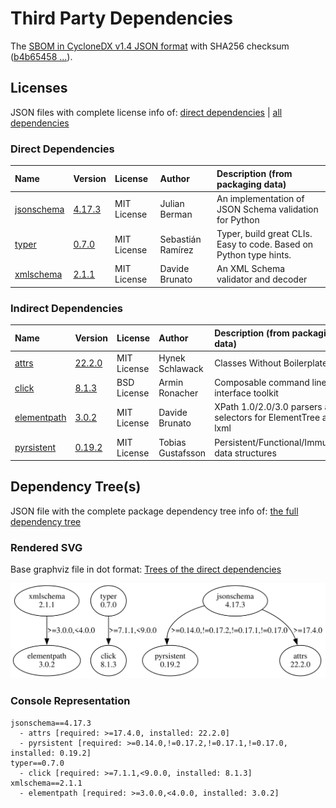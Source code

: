 # Third Party Dependencies

<!--[[[fill sbom_sha256()]]]-->
The [SBOM in CycloneDX v1.4 JSON format](https://github.com/sthagen/pilli/blob/default/sbom.json) with SHA256 checksum ([b4b65458 ...](https://raw.githubusercontent.com/sthagen/pilli/default/sbom.json.sha256 "sha256:b4b65458191c294b354e61e27f0c94f582499209114ccf22272ca2d7124385a4")).
<!--[[[end]]] (checksum: d90e73ab58ba24404473be8b3570eb81)-->
## Licenses

JSON files with complete license info of: [direct dependencies](direct-dependency-licenses.json) | [all dependencies](all-dependency-licenses.json)

### Direct Dependencies

<!--[[[fill direct_dependencies_table()]]]-->
| Name                                                                               | Version                                               | License     | Author            | Description (from packaging data)                                  |
|:-----------------------------------------------------------------------------------|:------------------------------------------------------|:------------|:------------------|:-------------------------------------------------------------------|
| [jsonschema](https://github.com/python-jsonschema/jsonschema/blob/main/README.rst) | [4.17.3](https://pypi.org/project/jsonschema/4.17.3/) | MIT License | Julian Berman     | An implementation of JSON Schema validation for Python             |
| [typer](https://github.com/tiangolo/typer)                                         | [0.7.0](https://pypi.org/project/typer/0.7.0/)        | MIT License | Sebastián Ramírez | Typer, build great CLIs. Easy to code. Based on Python type hints. |
| [xmlschema](https://github.com/sissaschool/xmlschema)                              | [2.1.1](https://pypi.org/project/xmlschema/2.1.1/)    | MIT License | Davide Brunato    | An XML Schema validator and decoder                                |
<!--[[[end]]] (checksum: 945ef469e3f4e9ee7631645a3f5d32a1)-->

### Indirect Dependencies

<!--[[[fill indirect_dependencies_table()]]]-->
| Name                                                      | Version                                               | License     | Author            | Description (from packaging data)                                |
|:----------------------------------------------------------|:------------------------------------------------------|:------------|:------------------|:-----------------------------------------------------------------|
| [attrs](https://www.attrs.org/)                           | [22.2.0](https://pypi.org/project/attrs/22.2.0/)      | MIT License | Hynek Schlawack   | Classes Without Boilerplate                                      |
| [click](https://palletsprojects.com/p/click/)             | [8.1.3](https://pypi.org/project/click/8.1.3/)        | BSD License | Armin Ronacher    | Composable command line interface toolkit                        |
| [elementpath](https://github.com/sissaschool/elementpath) | [3.0.2](https://pypi.org/project/elementpath/3.0.2/)  | MIT License | Davide Brunato    | XPath 1.0/2.0/3.0 parsers and selectors for ElementTree and lxml |
| [pyrsistent](https://github.com/tobgu/pyrsistent/)        | [0.19.2](https://pypi.org/project/pyrsistent/0.19.2/) | MIT License | Tobias Gustafsson | Persistent/Functional/Immutable data structures                  |
<!--[[[end]]] (checksum: 77cd0eb0f29b7c2f11c5448300df736c)-->

## Dependency Tree(s)

JSON file with the complete package dependency tree info of: [the full dependency tree](package-dependency-tree.json)

### Rendered SVG

Base graphviz file in dot format: [Trees of the direct dependencies](package-dependency-tree.dot.txt)

<img src="./package-dependency-tree.svg" alt="Trees of the direct dependencies" title="Trees of the direct dependencies"/>

### Console Representation

<!--[[[fill dependency_tree_console_text()]]]-->
````console
jsonschema==4.17.3
  - attrs [required: >=17.4.0, installed: 22.2.0]
  - pyrsistent [required: >=0.14.0,!=0.17.2,!=0.17.1,!=0.17.0, installed: 0.19.2]
typer==0.7.0
  - click [required: >=7.1.1,<9.0.0, installed: 8.1.3]
xmlschema==2.1.1
  - elementpath [required: >=3.0.0,<4.0.0, installed: 3.0.2]
````
<!--[[[end]]] (checksum: 679d08a1a281ff630fe95e14adce4bfc)-->
